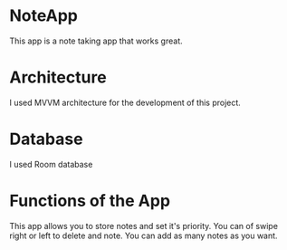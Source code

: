 # NoteApp

This app is a note taking app that works great.

# Architecture
I used MVVM architecture for the development of this project.

# Database
I used Room database

# Functions of the App
This app allows you to store notes and set it's priority.
You can of swipe right or left to delete and note.
You can add as many notes as you want.
